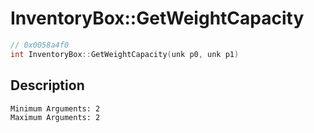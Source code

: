 # InventoryBox::GetWeightCapacity
```c
// 0x0058a4f0
int InventoryBox::GetWeightCapacity(unk p0, unk p1)
```
## Description
```
Minimum Arguments: 2
Maximum Arguments: 2
```
